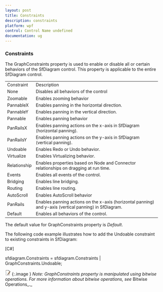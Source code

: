 ```yaml
---
layout: post
title: Constraints
description: constraints
platform: wpf
control: Control Name undefined
documentation: ug
---
```


### Constraints

The GraphConstraints property is used to enable or disable all or certain behaviors of the SfDiagram control. This property is applicable to the entire SfDiagram control.



<table>
<tr>
<td>
Constraint</td><td>
Description</td></tr>
<tr>
<td>
None</td><td>
Disables all behaviors of the control</td></tr>
<tr>
<td>
Zoomable</td><td>
Enables zooming behavior</td></tr>
<tr>
<td>
PannableX</td><td>
Enables panning in the horizontal direction.</td></tr>
<tr>
<td>
PannableY</td><td>
Enables panning in the vertical direction.</td></tr>
<tr>
<td>
Pannable</td><td>
Enables panning behavior</td></tr>
<tr>
<td>
PanRailsX</td><td>
Enables panning actions on the x-axis in SfDiagram (horizontal panning).</td></tr>
<tr>
<td>
PanRailsY</td><td>
Enables panning actions on the y-axis in SfDiagram (vertical panning).</td></tr>
<tr>
<td>
Undoable</td><td>
Enables Redo or Undo behavior.</td></tr>
<tr>
<td>
Virtualize</td><td>
Enables Virtualizing behavior.</td></tr>
<tr>
<td>
Relationship</td><td>
Enables properties based on Node and Connector relationships on dragging at run time.</td></tr>
<tr>
<td>
Events</td><td>
Enables all events of the control.</td></tr>
<tr>
<td>
Bridging</td><td>
Enables line bridging.</td></tr>
<tr>
<td>
Routing</td><td>
Enables line routing.</td></tr>
<tr>
<td>
AutoScroll</td><td>
Enables AutoScroll behavior</td></tr>
<tr>
<td>
PanRails</td><td>
Enables panning actions on the x-axis (horizontal panning) and y-axis (vertical panning) in SfDiagram.</td></tr>
<tr>
<td>
Default</td><td>
Enables all behaviors of the control.</td></tr>
</table>



The default value for GraphConstraints property is _Default_.



The following code example illustrates how to add the Undoable constraint to existing constraints in SfDiagram:



[C#]

sfdiagram.Constraints = sfdiagram.Constraints | GraphConstraints.Undoable;



![](Constraints_images/Constraints_img1.jpeg)
{:.image }
_Note: GraphConstraints property is manipulated using bitwise operations. For more information about bitwise operations, see_ Bitwise Operations_._

